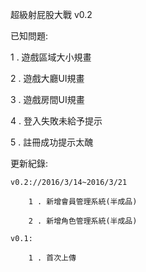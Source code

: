超級射屁股大戰 v0.2

已知問題:

1 . 遊戲區域大小規畫

2 . 遊戲大廳UI規畫

3 . 遊戲房間UI規畫

4 . 登入失敗未給予提示

5 . 註冊成功提示太醜 

更新紀錄:

    v0.2://2016/3/14~2016/3/21
    
        1 . 新增會員管理系統(半成品)
        
        2 . 新增角色管理系統(半成品)
    
    v0.1:
    
        1 . 首次上傳